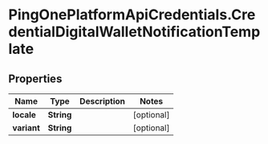 # PingOnePlatformApiCredentials.CredentialDigitalWalletNotificationTemplate

## Properties

Name | Type | Description | Notes
------------ | ------------- | ------------- | -------------
**locale** | **String** |  | [optional] 
**variant** | **String** |  | [optional] 


